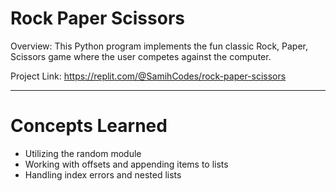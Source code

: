 # Rock Paper Scissors

Overview: This Python program implements the fun classic Rock, Paper, Scissors game where the user competes against the computer.

Project Link: https://replit.com/@SamihCodes/rock-paper-scissors

---

# Concepts Learned
- Utilizing the random module
- Working with offsets and appending items to lists
- Handling index errors and nested lists
